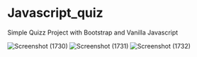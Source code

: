 # Javascript_quiz

Simple Quizz Project with Bootstrap and Vanilla Javascript


![Screenshot (1730)](https://user-images.githubusercontent.com/103815611/209632418-ed20efbd-c9d6-48bc-889c-5181e1a1ff27.png)
![Screenshot (1731)](https://user-images.githubusercontent.com/103815611/209632422-c459b752-822a-4f30-875a-3eb08a3bc7bb.png)
![Screenshot (1732)](https://user-images.githubusercontent.com/103815611/209632425-a3870b34-1020-4e89-ae46-2fa6ced1dafa.png)
